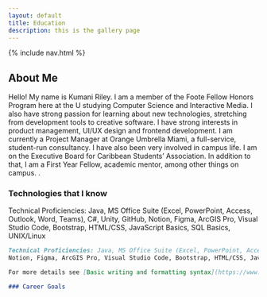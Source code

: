 ```yaml
---
layout: default
title: Education
description: this is the gallery page
---
```


{% include nav.html %}

## About Me

Hello! My name is Kumani Riley. I am a member of the Foote Fellow Honors Program here at the U studying Computer Science and Interactive Media. I also have strong passion for learning about new technologies, stretching from development tools to creative software. I have strong interests in product management, UI/UX design and frontend development. I am currently a Project Manager at Orange Umbrella Miami, a full-service, student-run consultancy. I have also been very involved in campus life. I am on the Executive Board for Caribbean Students’ Association. In addition to that, I am a First Year Fellow, academic mentor, among other things on campus. .

### Technologies that I know

Technical Proficiencies: Java, MS Office Suite (Excel, PowerPoint, Access, Outlook, Word, Teams), C#, Unity, GitHub, 
Notion, Figma, ArcGIS Pro, Visual Studio Code, Bootstrap, HTML/CSS, JavaScript Basics, SQL Basics, UNIX/Linux

```markdown
Technical Proficiencies: Java, MS Office Suite (Excel, PowerPoint, Access, Outlook, Word, Teams), C#, Unity, GitHub, 
Notion, Figma, ArcGIS Pro, Visual Studio Code, Bootstrap, HTML/CSS, JavaScript Basics, SQL Basics, UNIX/Linux

For more details see [Basic writing and formatting syntax](https://www.linkedin.com/in/kumaniriley/).

### Career Goals
